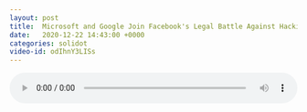 ```yaml
---
layout: post
title:  Microsoft and Google Join Facebook's Legal Battle Against Hacking Company NSO
date:   2020-12-22 14:43:00 +0000
categories: solidot
video-id: odIhnY3LISs
---
```


<audio src="/assets/56a9d4dbecaa8c4ed273ac6e902a0c91.mp3" style="width: 100%;" controls></audio>

